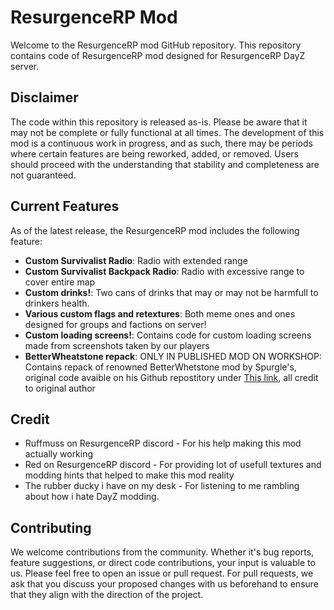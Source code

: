 # ResurgenceRP Mod

Welcome to the ResurgenceRP mod GitHub repository. This repository contains code of ResurgenceRP mod designed for ResurgenceRP DayZ server.

## Disclaimer

The code within this repository is released as-is. Please be aware that it may not be complete or fully functional at all times. The development of this mod is a continuous work in progress, and as such, there may be periods where certain features are being reworked, added, or removed. Users should proceed with the understanding that stability and completeness are not guaranteed.

## Current Features

As of the latest release, the ResurgenceRP mod includes the following feature:

- **Custom Survivalist Radio**: Radio with extended range
- **Custom Survivalist Backpack Radio**: Radio with excessive range to cover entire map
- **Custom drinks!**: Two cans of drinks that may or may not be harmfull to drinkers health.
- **Various custom flags and retextures**: Both meme ones and ones designed for groups and factions on server!
- **Custom loading screens!**: Contains code for custom loading screens made from screenshots taken by our players
- **BetterWheatstone repack**: ONLY IN PUBLISHED MOD ON WORKSHOP: Contains repack of renowned BetterWhetstone mod by Spurgle's, original code avaible on his Github repostitory under [This link](https://github.com/Spurgurgle/misc-mods), all credit to original author

## Credit
- Ruffmuss on ResurgenceRP discord - For his help making this mod actually working
- Red on ResurgenceRP discord - For providing lot of usefull textures and modding hints that helped to make this mod reality
- The rubber ducky i have on my desk - For listening to me rambling about how i hate DayZ modding.

## Contributing

We welcome contributions from the community. Whether it's bug reports, feature suggestions, or direct code contributions, your input is valuable to us. Please feel free to open an issue or pull request. For pull requests, we ask that you discuss your proposed changes with us beforehand to ensure that they align with the direction of the project.

